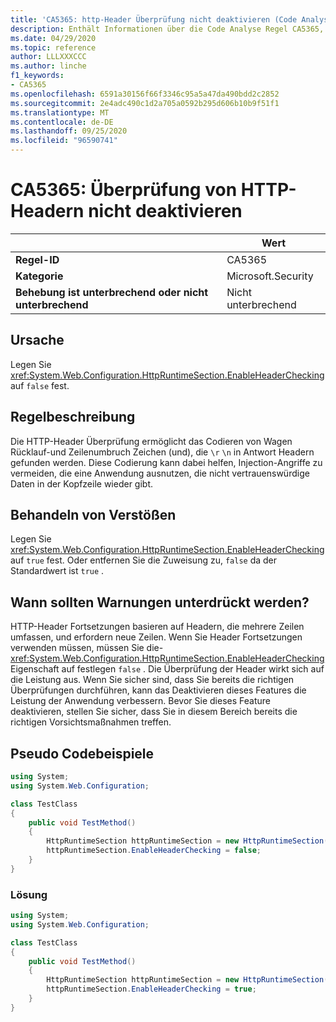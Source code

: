 ```yaml
---
title: 'CA5365: http-Header Überprüfung nicht deaktivieren (Code Analyse)'
description: Enthält Informationen über die Code Analyse Regel CA5365, einschließlich der Gründe, der Behebung von Verstößen und der Zeit, zu der Sie unterdrückt werden soll.
ms.date: 04/29/2020
ms.topic: reference
author: LLLXXXCCC
ms.author: linche
f1_keywords:
- CA5365
ms.openlocfilehash: 6591a30156f66f3346c95a5a47da490bdd2c2852
ms.sourcegitcommit: 2e4adc490c1d2a705a0592b295d606b10b9f51f1
ms.translationtype: MT
ms.contentlocale: de-DE
ms.lasthandoff: 09/25/2020
ms.locfileid: "96590741"
---
```

# <a name="ca5365-do-not-disable-http-header-checking"></a>CA5365: Überprüfung von HTTP-Headern nicht deaktivieren

| | Wert |
|-|-|
| **Regel-ID** |CA5365|
| **Kategorie** |Microsoft.Security|
| **Behebung ist unterbrechend oder nicht unterbrechend** |Nicht unterbrechend|

## <a name="cause"></a>Ursache

Legen Sie <xref:System.Web.Configuration.HttpRuntimeSection.EnableHeaderChecking> auf `false` fest.

## <a name="rule-description"></a>Regelbeschreibung

Die HTTP-Header Überprüfung ermöglicht das Codieren von Wagen Rücklauf-und Zeilenumbruch Zeichen (und), die `\r` `\n` in Antwort Headern gefunden werden. Diese Codierung kann dabei helfen, Injection-Angriffe zu vermeiden, die eine Anwendung ausnutzen, die nicht vertrauenswürdige Daten in der Kopfzeile wieder gibt.

## <a name="how-to-fix-violations"></a>Behandeln von Verstößen

Legen Sie <xref:System.Web.Configuration.HttpRuntimeSection.EnableHeaderChecking> auf `true` fest. Oder entfernen Sie die Zuweisung zu, `false` da der Standardwert ist `true` .

## <a name="when-to-suppress-warnings"></a>Wann sollten Warnungen unterdrückt werden?

HTTP-Header Fortsetzungen basieren auf Headern, die mehrere Zeilen umfassen, und erfordern neue Zeilen. Wenn Sie Header Fortsetzungen verwenden müssen, müssen Sie die- <xref:System.Web.Configuration.HttpRuntimeSection.EnableHeaderChecking> Eigenschaft auf festlegen `false` . Die Überprüfung der Header wirkt sich auf die Leistung aus. Wenn Sie sicher sind, dass Sie bereits die richtigen Überprüfungen durchführen, kann das Deaktivieren dieses Features die Leistung der Anwendung verbessern. Bevor Sie dieses Feature deaktivieren, stellen Sie sicher, dass Sie in diesem Bereich bereits die richtigen Vorsichtsmaßnahmen treffen.

## <a name="pseudo-code-examples"></a>Pseudo Codebeispiele

```csharp
using System;
using System.Web.Configuration;

class TestClass
{
    public void TestMethod()
    {
        HttpRuntimeSection httpRuntimeSection = new HttpRuntimeSection();
        httpRuntimeSection.EnableHeaderChecking = false;
    }
}
```

### <a name="solution"></a>Lösung

```csharp
using System;
using System.Web.Configuration;

class TestClass
{
    public void TestMethod()
    {
        HttpRuntimeSection httpRuntimeSection = new HttpRuntimeSection();
        httpRuntimeSection.EnableHeaderChecking = true;
    }
}
```
